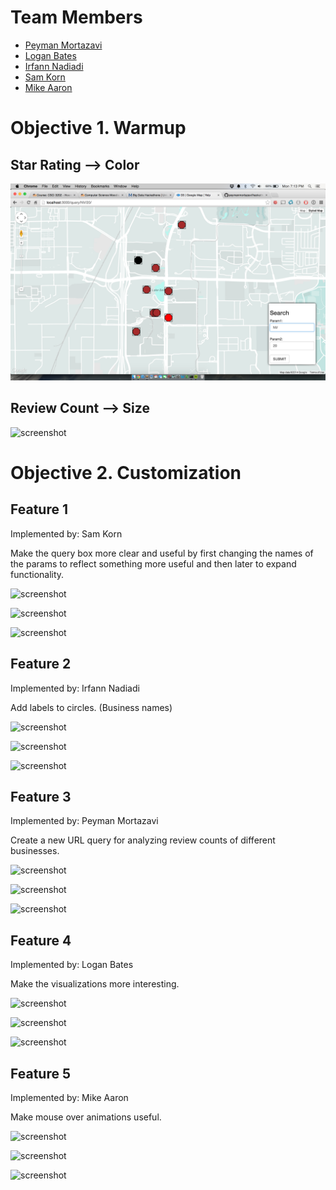 # Team Members

* [Peyman Mortazavi](https://github.com/peymanmortazavi/)
* [Logan Bates](https://github.com/LoganBates)
* [Irfann Nadiadi](https://github.com/irfann1)
* [Sam Korn](https://github.com/sako0938)
* [Mike Aaron](https://github.com/develra)

# Objective 1. Warmup

## Star Rating --> Color

![screenshot](warmup1.png)

## Review Count --> Size

![screenshot](screenshot.png)

# Objective 2. Customization

## Feature 1

Implemented by: Sam Korn

Make the query box more clear and useful by first changing the names of the params to reflect something more useful and then later to expand functionality. 

![screenshot](screenshot.png)

![screenshot](screenshot.png)

![screenshot](screenshot.png)

## Feature 2

Implemented by: Irfann Nadiadi 

Add labels to circles. (Business names)

![screenshot](screenshot.png)

![screenshot](screenshot.png)

![screenshot](screenshot.png)

## Feature 3

Implemented by: Peyman Mortazavi

Create a new URL query for analyzing review counts of different businesses.

![screenshot](screenshot.png)

![screenshot](screenshot.png)

![screenshot](screenshot.png)

## Feature 4

Implemented by: Logan Bates

Make the visualizations more interesting.

![screenshot](screenshot.png)

![screenshot](screenshot.png)

![screenshot](screenshot.png)


## Feature 5

Implemented by: Mike Aaron 

Make mouse over animations useful. 

![screenshot](screenshot.png)

![screenshot](screenshot.png)

![screenshot](screenshot.png)


